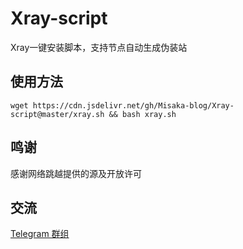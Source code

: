# Xray-script

Xray一键安装脚本，支持节点自动生成伪装站

## 使用方法

```shell
wget https://cdn.jsdelivr.net/gh/Misaka-blog/Xray-script@master/xray.sh && bash xray.sh
```

## 鸣谢

感谢网络跳越提供的源及开放许可

## 交流

[Telegram 群组](https://t.me/misakanetcn)
